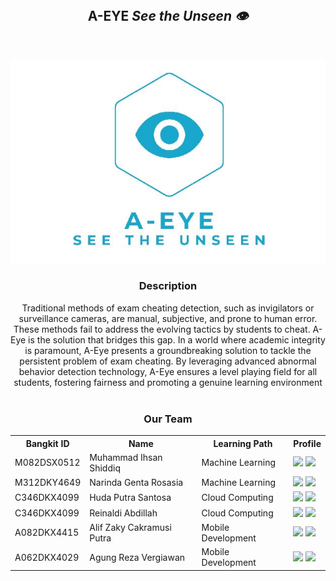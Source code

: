 <body>
    <br>
  <h2 align="center">A-EYE <i>See the Unseen 👁</i></h2>
  <br>
<p align="center">
  <a href="#">
    <img src="https://github.com/A-EYE-see-the-unseen/.github/blob/main/eye.png" alt="logo" />
  </a>
</p>

 <div align="center">
    <h3>Description</h3>
     Traditional methods of exam cheating detection, such as invigilators or surveillance cameras, are manual, subjective, and prone to human error. These methods fail to address the evolving tactics by students to cheat. A-Eye is the solution that bridges this gap. In a world where academic integrity is paramount, A-Eye presents a groundbreaking solution to tackle the persistent problem of exam cheating. By leveraging advanced abnormal behavior detection technology, A-Eye ensures a level playing field for all students, fostering fairness and promoting a genuine learning environment
  </div>
  <br>
  <div align="center">
  <h3>Our Team</h3>
  <table align="center">
    <tr>
      <th>Bangkit ID</th>
      <th>Name</th>
      <th>Learning Path</th>
      <th>Profile</th>
    </tr>
    <tr>
      <td>M082DSX0512</td>
      <td>Muhammad Ihsan Shiddiq </td>
      <td>Machine Learning</td>
      <td>
        <a href="https://github.com/ihsanshiddiq"><img src="https://img.shields.io/badge/github-121013?style=for-the-badge&logo=github&logoColor=white"></a>
        <a href="https://www.linkedin.com/in/ihsan-shiddiq/"><img src="https://img.shields.io/badge/linkedin-%230077B5.svg?style=for-the-badge&logo=linkedin&logoColor=white"></a>
      </td>
    </tr>
    <tr>
      <td>M312DKY4649 </td>
      <td>Narinda Genta Rosasia</td>
      <td>Machine Learning</td>
      <td>
        <a href="https://github.com/narindagenta"><img src="https://img.shields.io/badge/github-121013?style=for-the-badge&logo=github&logoColor=white"></a>
        <a href="https://www.linkedin.com/in/narindagenta/"><img src="https://img.shields.io/badge/linkedin-%230077B5.svg?style=for-the-badge&logo=linkedin&logoColor=white"></a>
      </td>
    </tr>
    <tr>
      <td>C346DKX4099 </td>
      <td>Huda Putra Santosa</td>
      <td>Cloud Computing</td>
      <td>
        <a href="https://github.com/hudaputrasantosa"><img src="https://img.shields.io/badge/github-121013?style=for-the-badge&logo=github&logoColor=white"></a>
        <a href="https://www.linkedin.com/in/huda-putra-santosa/"><img src="https://img.shields.io/badge/linkedin-%230077B5.svg?style=for-the-badge&logo=linkedin&logoColor=white"></a>
      </td>
    </tr>
    <tr>
      <td>C346DKX4099 </td>
      <td>Reinaldi Abdillah</td>
      <td>Cloud Computing</td>
      <td>
        <a href="https://github.com/reinaldiabdillah"><img src="https://img.shields.io/badge/github-121013?style=for-the-badge&logo=github&logoColor=white"></a>
        <a href="https://www.linkedin.com/in/reinaldi-abdillah-21479117b/"><img src="https://img.shields.io/badge/linkedin-%230077B5.svg?style=for-the-badge&logo=linkedin&logoColor=white"></a>
      </td>
    </tr>
    <tr>
      <td>A082DKX4415</td>
      <td>Alif Zaky Cakramusi Putra</td>
      <td>Mobile Development</td>
      <td>
        <a href="https://github.com/Ceruleaf"><img src="https://img.shields.io/badge/github-121013?style=for-the-badge&logo=github&logoColor=white"></a>
        <a href="https://www.linkedin.com/in/alif-zaky-cakramusi-putra-1a1915221/"><img src="https://img.shields.io/badge/linkedin-%230077B5.svg?style=for-the-badge&logo=linkedin&logoColor=white"></a>
      </td>
    </tr>
    <tr>
      <td>A062DKX4029 </td>
      <td>Agung Reza Vergiawan</td>
      <td>Mobile Development</td>
      <td>
        <a href="https://github.com/AgungRezaV"><img src="https://img.shields.io/badge/github-121013?style=for-the-badge&logo=github&logoColor=white"></a>
        <a href="https://www.linkedin.com/in/agung-reza-vergiawan-136b2a1b5/"><img src="https://img.shields.io/badge/linkedin-%230077B5.svg?style=for-the-badge&logo=linkedin&logoColor=white"></a>
      </td>
    </tr>
  </table>
</div>
</body>

